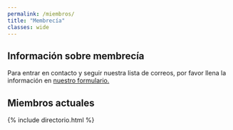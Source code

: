 ```yaml
---
permalink: /miembros/
title: "Membrecía"
classes: wide
---
```


## Información sobre membrecía
Para entrar en contacto y seguir nuestra lista de correos, por favor llena la información en [nuestro formulario.](https://docs.google.com/forms/u/1/d/1cEgy-9xQule50YGzj_7zXtWZM2m5tOMl0sXhzNhBbik/edit?usp=drive_web)

## Miembros actuales
{% include directorio.html %}